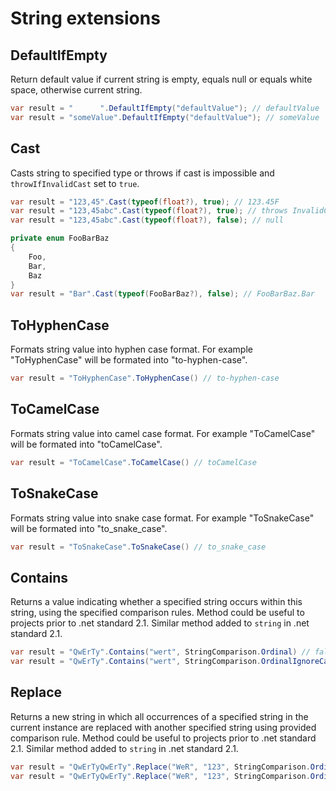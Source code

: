 # String extensions

## DefaultIfEmpty

Return default value if current string is empty, equals null or equals white space, otherwise current string.

```csharp
var result = "      ".DefaultIfEmpty("defaultValue"); // defaultValue
var result = "someValue".DefaultIfEmpty("defaultValue"); // someValue
```

## Cast

Casts string to specified type or throws if cast is impossible and `throwIfInvalidCast` set to `true`.

```csharp
var result = "123,45".Cast(typeof(float?), true); // 123.45F
var result = "123,45abc".Cast(typeof(float?), true); // throws InvalidCastException
var result = "123,45abc".Cast(typeof(float?), false); // null

private enum FooBarBaz
{
    Foo,
    Bar,
    Baz
}
var result = "Bar".Cast(typeof(FooBarBaz?), false); // FooBarBaz.Bar
```

## ToHyphenCase

Formats string value into hyphen case format. For example "ToHyphenCase" will be formated into "to-hyphen-case".

```csharp
var result = "ToHyphenCase".ToHyphenCase() // to-hyphen-case
```

## ToCamelCase

Formats string value into camel case format. For example "ToCamelCase" will be formated into "toCamelCase".

```csharp
var result = "ToCamelCase".ToCamelCase() // toCamelCase
```

## ToSnakeCase

Formats string value into snake case format. For example "ToSnakeCase" will be formated into "to_snake_case".

```csharp
var result = "ToSnakeCase".ToSnakeCase() // to_snake_case
```

## Contains

Returns a value indicating whether a specified string occurs within this string, using the specified comparison rules.
Method could be useful to projects prior to .net standard 2.1. Similar method added to `string` in .net standard 2.1.

```csharp
var result = "QwErTy".Contains("wert", StringComparison.Ordinal) // false
var result = "QwErTy".Contains("wert", StringComparison.OrdinalIgnoreCase) // true
```

## Replace

Returns a new string in which all occurrences of a specified string in the current instance are replaced with another specified string using provided comparison rule.
Method could be useful to projects prior to .net standard 2.1. Similar method added to `string` in .net standard 2.1.

```csharp
var result = "QwErTyQwErTy".Replace("WeR", "123", StringComparison.Ordinal) // QwErTyQwErTy
var result = "QwErTyQwErTy".Replace("WeR", "123", StringComparison.OrdinalIgnoreCase) // Q123TyQ123Ty
```